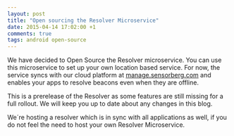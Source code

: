 ```yaml
---
layout: post
title: "Open sourcing the Resolver Microservice"
date: 2015-04-14 17:02:00 +1
comments: true
tags: android open-source
---
```


We have decided to Open Source the Resolver microservice. You can use this microservice to set up your own location based service. For now, the service syncs with our cloud platform at [manage.sensorberg.com](https://manage.sensorberg.com) and enables your apps to resolve beacons even when they are offline.

This is a prerelease of the Resolver as some features are still missing for a full rollout. We will keep you up to date about any changes in this blog.

<!--more-->

We´re hosting a resolver which is in sync with all applications as well, if you do not feel the need to host your own Resolver Microservice.